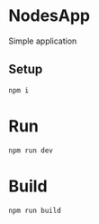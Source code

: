 # NodesApp
Simple application

## Setup
```
npm i
```

# Run 
```
npm run dev
```

# Build
```
npm run build
```